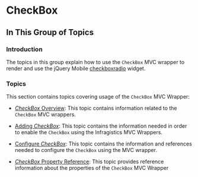 ﻿<!--
|metadata|
{
    "fileName": "checkbox",
    "controlName": "CheckBox",
    "tags": ["Editing","Getting Started","MVC"]
}
|metadata|
-->

# CheckBox

## In This Group of Topics

### Introduction

The topics in this group explain how to use the `CheckBox` MVC wrapper to render and use the jQuery Mobile [checkboxradio](http://jquerymobile.com/demos/1.1.1/docs/forms/checkboxes/) widget.

### Topics

This section contains topics covering usage of the `CheckBox` MVC Wrapper:

- [*CheckBox* Overview](CheckBox-Overview.html): This topic contains information related to the `CheckBox` MVC wrappers.

- [Adding *CheckBox*](Adding-CheckBox.html): This topic contains the information needed in order to enable the `CheckBox` using the Infragistics MVC Wrappers.

- [Configure *CheckBox*](CheckBox-Configuring.html): This topic contains the information and references needed to configure the `CheckBox` using the MVC wrapper.

- [*CheckBox* Property Reference](CheckBox-Property-Reference.html): This topic provides reference information about the properties of the `CheckBox` MVC Wrapper





 

 


